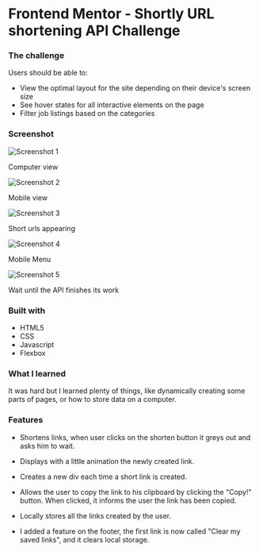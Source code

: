 # Frontend Mentor - Shortly URL shortening API Challenge
  

### The challenge

Users should be able to:

- View the optimal layout for the site depending on their device's screen size
- See hover states for all interactive elements on the page
- Filter job listings based on the categories


### Screenshot

![Screenshot 1](./cap1.png)

Computer view

![Screenshot 2](./cap2.png)

Mobile view

![Screenshot 3](./cap3.png)

Short urls appearing

![Screenshot 4](./cap4.png)

Mobile Menu

![Screenshot 5](./wait.png)

Wait until the API finishes its work


### Built with

- HTML5
- CSS
- Javascript
- Flexbox


### What I learned

It was hard but I learned plenty of things, like dynamically creating some parts of pages, or how to store data on a computer.


### Features

- Shortens links, when user clicks on the shorten button it greys out and asks him to wait.

- Displays with a little animation the newly created link.

- Creates a new div each time a short link is created.

- Allows the user to copy the link to his clipboard by clicking the "Copy!" button. When clicked, it informs the user the link has been copied.

- Locally stores all the links created by the user.

- I added a feature on the footer, the first link is now called "Clear my saved links", and it clears local storage.